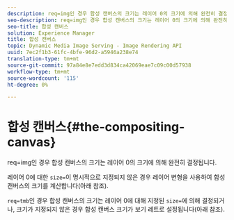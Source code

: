 ```yaml
---
description: req=img인 경우 합성 캔버스의 크기는 레이어 0의 크기에 의해 완전히 결정됩니다.
seo-description: req=img인 경우 합성 캔버스의 크기는 레이어 0의 크기에 의해 완전히 결정됩니다.
seo-title: 합성 캔버스
solution: Experience Manager
title: 합성 캔버스
topic: Dynamic Media Image Serving - Image Rendering API
uuid: 7ec2f1b3-61fc-4bfe-96d2-a5946a238e74
translation-type: tm+mt
source-git-commit: 97a84e8e7edd3d834ca42069eae7c09c00d57938
workflow-type: tm+mt
source-wordcount: '115'
ht-degree: 0%

---
```



# 합성 캔버스{#the-compositing-canvas}

req=img인 경우 합성 캔버스의 크기는 레이어 0의 크기에 의해 완전히 결정됩니다.

레이어 0에 대한 `size=`이 명시적으로 지정되지 않은 경우 레이어 변형을 사용하여 합성 캔버스의 크기를 계산합니다(아래 참조).

`req=tmb`인 경우 합성 캔버스의 크기는 레이어 0에 대해 지정된 `size=`에 의해 결정되거나, 크기가 지정되지 않은 경우 합성 캔버스 크기가 보기 레트로 설정됩니다(아래 참조).
